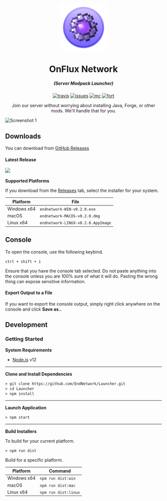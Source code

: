 <p align="center"><img src="./app/assets/images/landing.png" width="150px" height="150px" alt="aventium softworks"></p>

<h1 align="center">OnFlux Network</h1>

<em><h5 align="center">(Server Modpack Launcher)</h5></em>

[<p align="center"><img src="https://travis-ci.com/EndNetwork/Launcher.svg?branch=master" alt="travis">](https://travis-ci.com/github/the-End-Network/the-End-Network-Launcher) [<img src="https://img.shields.io/github/issues/the-End-Network/the-End-Network-Launcher" alt="issues">](https://github.com/the-End-Network/the-End-Network-Launcher/issues) [<img src="https://img.shields.io/badge/Minecraft-Yes-green" alt="mc">](https://play.theend.link) [<img src="https://img.shields.io/badge/Fortnite-no-red" alt="fort">](https://media3.giphy.com/media/35PYD9q6X5pcVhNZZd/200.gif)
  
 
  
<p align="center">Join our server without worrying about installing Java, Forge, or other mods. We'll handle that for you.</p>

![Screenshot 1](https://i.imgur.com/FKgJACU.png)

## Downloads

You can download from [GitHub Releases](https://github.com/EndNetwork/Launcher)

#### Latest Release

[![](https://img.shields.io/github/v/release/EndNetwork/Launcher.svg)](https://github.com/EndNetwork/Launcher)

**Supported Platforms**

If you download from the [Releases](https://github.com/EndNetwork/Launcher) tab, select the installer for your system.

| Platform | File |
| -------- | ---- |
| Windows x64 | `endnetwork-WIN-v0.2.0.exe` |
| macOS | `endnetwork-MACOS-v0.2.0.dmg` |
| Linux x64 | `endnetwork-LINUX-v0.2.0.AppImage` |

## Console

To open the console, use the following keybind.

```console
ctrl + shift + i
```

Ensure that you have the console tab selected. Do not paste anything into the console unless you are 100% sure of what it will do. Pasting the wrong thing can expose sensitive information.

#### Export Output to a File

If you want to export the console output, simply right click anywhere on the console and click **Save as..**

## Development

### Getting Started

**System Requirements**

* [Node.js][nodejs] v12

---

**Clone and Install Dependencies**

```console
> git clone https://github.com/EndNetwork/Launcher.git
> cd Launcher
> npm install
```

---

**Launch Application**

```console
> npm start
```

---

**Build Installers**

To build for your current platform.

```console
> npm run dist
```

Build for a specific platform.

| Platform    | Command              |
| ----------- | -------------------- |
| Windows x64 | `npm run dist:win`   |
| macOS       | `npm run dist:mac`   |
| Linux x64   | `npm run dist:linux` |


[nodejs]: https://nodejs.org/en/ 'Node.js'
[vscode]: https://code.visualstudio.com/ 'Visual Studio Code'
[mainprocess]: https://electronjs.org/docs/tutorial/application-architecture#main-and-renderer-processes 'Main Process'
[rendererprocess]: https://electronjs.org/docs/tutorial/application-architecture#main-and-renderer-processes 'Renderer Process'
[chromedebugger]: https://marketplace.visualstudio.com/items?itemName=msjsdiag.debugger-for-chrome 'Debugger for Chrome'
[discord]: http://discord.theend.link 'Discord'
[wiki]: https://github.com/EndNetwork/Launcher/wiki 'wiki'

